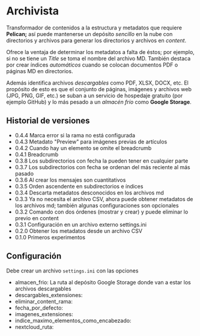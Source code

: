 # Archivista

Transformador de contenidos a la estructura y metadatos que requiere **Pelican;**
así puede mantenerse un depósito _sencillo_ en la nube con directorios y archivos
para generar los directorios y archivos en _content_.

Ofrece la ventaja de determinar los metadatos a falta de éstos; por ejemplo,
si no se tiene un _Title_ se toma el nombre del archivo MD. También destaca por
crear índices _automáticos_ cuando se colocan documentos PDF o páginas MD en directorios.

Además identifica archivos _descargables_ como PDF, XLSX, DOCX, etc. El propósito de esto
es que el conjunto de páginas, imágenes y archivos web (JPG, PNG, GIF, etc.)
se suban a un servicio de hospedaje gratuito (por ejemplo GitHub) y lo más pesado
a un _almacén frío_ como **Google Storage**.

## Historial de versiones

- 0.4.4 Marca error si la rama no está configurada
- 0.4.3 Metadato "Preview" para imágenes previas de artículos
- 0.4.2 Cuando hay un elemento se omite el breadcrumb
- 0.4.1 Breadcrumb
- 0.3.8 Los subdirectorios con fecha la pueden tener en cualquier parte
- 0.3.7 Los subdirectorios con fecha se ordenan del más reciente al más pasado
- 0.3.6 Al crear los mensajes son cuantitativos
- 0.3.5 Orden ascendente en subdirectorios e índices
- 0.3.4 Descarta metadatos desconocidos en los archivos md
- 0.3.3 Ya no necesita el archivo CSV, ahora puede obtener metadatos de los archivos md; también algunas configuraciones son opcionales
- 0.3.2 Comando con dos órdenes (mostrar y crear) y puede eliminar lo previo en content
- 0.3.1 Configuración en un archivo externo settings.ini
- 0.2.0 Obtener los metadatos desde un archivo CSV
- 0.1.0 Primeros experimentos

## Configuración

Debe crear un archivo `settings.ini` con las opciones

- almacen_frio: La ruta al depósito Google Storage donde van a estar los archivos descargables
- descargables_extensiones:
- eliminar_content_rama:
- fecha_por_defecto:
- imagenes_extensiones:
- indice_maximo_elementos_como_encabezado:
- nextcloud_ruta:
